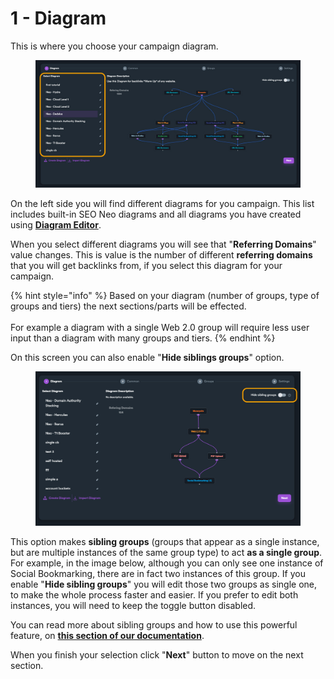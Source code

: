 # 1 - Diagram

This is where you choose your campaign diagram.&#x20;

<figure><img src="../../../.gitbook/assets/diagram select.jpg" alt=""><figcaption></figcaption></figure>

On the left side you will find different diagrams for you campaign. This list includes built-in SEO Neo diagrams and all diagrams you have created using [**Diagram Editor**](../../diagram-editor/).

When you select different diagrams you will see that "**Referring Domains**" value changes. This is value is the number of different **referring domains** that you will get backlinks from, if you select this diagram for your campaign.

{% hint style="info" %}
Based on your diagram (number of groups, type of groups and tiers) the next sections/parts will be effected.\
\
For example a diagram with a single Web 2.0 group will require less user input than a diagram with many groups and tiers.
{% endhint %}

On this screen you can also enable "**Hide siblings groups**" option.&#x20;

<figure><img src="../../../.gitbook/assets/siblings - 2.jpg" alt=""><figcaption></figcaption></figure>

This option makes **sibling groups** (groups that appear as a single instance, but are multiple instances of the same group type) to act **as a single group**. For example, in the image below, although you can only see one instance of Social Bookmarking, there are in fact two instances of this group. If you enable "**Hide sibling groups**" you will edit those two groups as single one, to make the whole process faster and easier. If you prefer to edit both instances, you will need to keep the toggle button disabled.

You can read more about sibling groups and how to use this powerful feature, on [**this section of our documentation**](../../features/sibling-groups.md).

When you finish your selection click "**Next**" button to move on the next section.

